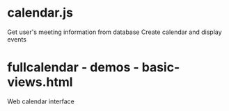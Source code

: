 # calendar.js

Get user's meeting information from database
Create calendar and display events

# fullcalendar - demos - basic-views.html

Web calendar interface
